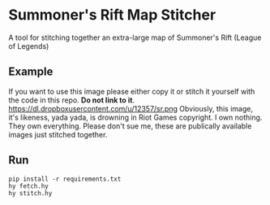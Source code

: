 # Summoner's Rift Map Stitcher
A tool for stitching together an extra-large map of Summoner's Rift (League of Legends)

## Example
If you want to use this image please either copy it or stitch it yourself with the code in this repo. **Do not link to it**.
    https://dl.dropboxusercontent.com/u/12357/sr.png
Obviously, this image, it's likeness, yada yada, is drowning in Riot Games copyright. I own nothing. They own everything. Please don't sue me, these are publically available images just stitched together.   

## Run
    pip install -r requirements.txt
    hy fetch.hy
	hy stitch.hy
	